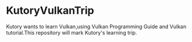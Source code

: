 # KutoryVulkanTrip
Kutory wants to learn Vulkan,using Vulkan Programming Guide and Vulkan tutorial.This repository will mark Kutory's learning trip. 
